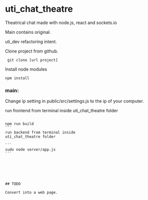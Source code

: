# uti_chat_theatre

Theatrical chat made with node.js, react and sockets.io

Main contains original.

uti_dev refactoring intent.


Clone project from github.

```
 git clone [url project]
```

Install node modules

  ```
  npm install
  ```

### main:

Change ip setting in public/src/settings.js
to the ip of your computer.

run frontend from terminal inside
uti_chat_theatre folder

````

npm run build
```
run backend from terminal inside
uti_chat_theatre folder

```
sudo node server/app.js
```






## TODO

Convert into a web page.


